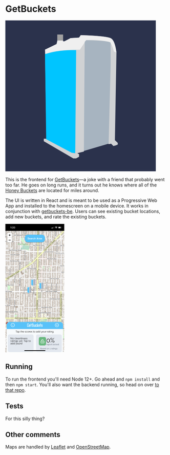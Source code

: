 # GetBuckets

![honey bucket](./public/getbuckets.svg)

This is the frontend for [GetBuckets](https://wegetbuckets.net)—a joke with a friend that probably went too far. He goes on long runs, and it turns out he knows where all of the [Honey Buckets](https://www.honeybucket.com/) are located for miles around. 

The UI is written in React and is meant to be used as a Progressive Web App and installed to the homescreen on a mobile device. It works in conjunction with [getbuckets-be](https://github.com/rtravitz/getbuckets-be). Users can see existing bucket locations, add new buckets, and rate the existing buckets.

<img src="./mobile-example.png" height="400" />

## Running
To run the frontend you'll need Node 12+. Go ahead and `npm install` and then `npm start`. You'll also want the backend running, so head on over [to that repo](https://github.com/rtravitz/getbuckets-be).

## Tests
For this silly thing?

## Other comments
Maps are handled by [Leaflet](https://leafletjs.com/) and [OpenStreetMap](https://leafletjs.com/).
